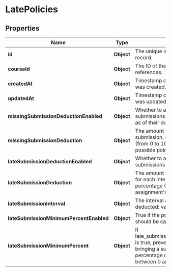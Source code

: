 

# LatePolicies


## Properties

| Name | Type | Description | Notes |
|------------ | ------------- | ------------- | -------------|
|**id** | **Object** | The unique identifier for a late policy record. |  |
|**courseId** | **Object** | The ID of the course this late policy references. |  |
|**createdAt** | **Object** | Timestamp of when a &#x60;late_policies&#x60; record was created. |  |
|**updatedAt** | **Object** | Timestamp of when a &#x60;late_policies&#x60; record was updated. |  |
|**missingSubmissionDeductionEnabled** | **Object** | Whether to apply a deduction for submissions that have not been submitted as of their due date. |  |
|**missingSubmissionDeduction** | **Object** | The amount to award for a missing submission, expressed as a percentage (from 0 to 100) of the assignment&#39;s possible points. |  |
|**lateSubmissionDeductionEnabled** | **Object** | Whether to apply a deduction for submissions submitted late. |  |
|**lateSubmissionDeduction** | **Object** | The amount to deduct from the submission for each interval it is late, expressed as a percentage (from 0 to 100) of the assignment&#39;s possible points. |  |
|**lateSubmissionInterval** | **Object** | The interval at which points should be deducted: valid values are &#x60;day&#x60; and &#x60;hour&#x60;. |  |
|**lateSubmissionMinimumPercentEnabled** | **Object** | True if the points deducted for lateness should be capped. |  |
|**lateSubmissionMinimumPercent** | **Object** | If late_submission_minimum_percent_enabled is true, prevents late deductions from bringing a submission below this percentage of the total points. A value between 0 and 100. |  |



